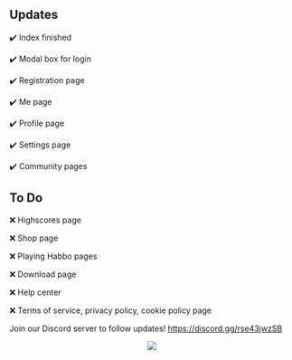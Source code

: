 ## Updates
✔️ Index finished

✔️ Modal box for login

✔️ Registration page

✔️ Me page

✔️ Profile page

✔️ Settings page

✔️ Community pages

## To Do
❌ Highscores page

❌ Shop page

❌ Playing Habbo pages

❌ Download page

❌ Help center

❌ Terms of service, privacy policy, cookie policy page

Join our Discord server to follow updates! https://discord.gg/rse43jwzSB

<p align="center">
  <img src="https://4.bp.blogspot.com/-bmtODumkTL4/Vt36B0I1_oI/AAAAAAAAiOg/RjOA1pyxbXk/s1600/BAW_foroneday.png">
</p>
